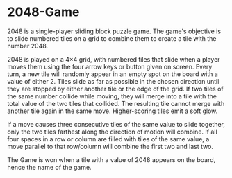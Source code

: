 # 2048-Game

2048 is a single-player sliding block puzzle game. The game's objective is to slide numbered tiles on a grid to combine them to create a tile with the number 2048.

2048 is played on a 4×4 grid, with numbered tiles that slide when a player moves them using the four arrow keys or button given on screen. Every turn, a new tile will randomly appear in an empty spot on the board with a value of either 2. Tiles slide as far as possible in the chosen direction until they are stopped by either another tile or the edge of the grid. If two tiles of the same number collide while moving, they will merge into a tile with the total value of the two tiles that collided. The resulting tile cannot merge with another tile again in the same move. Higher-scoring tiles emit a soft glow.

If a move causes three consecutive tiles of the same value to slide together, only the two tiles farthest along the direction of motion will combine. If all four spaces in a row or column are filled with tiles of the same value, a move parallel to that row/column will combine the first two and last two.

The Game is won when a tile with a value of 2048 appears on the board, hence the name of the game. 
